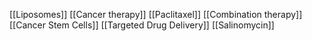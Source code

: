 [[Liposomes]]
[[Cancer therapy]]
[[Paclitaxel]]
[[Combination therapy]]
[[Cancer Stem Cells]]
[[Targeted Drug Delivery]]
[[Salinomycin]]
